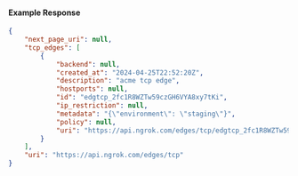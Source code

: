<!-- Code generated for API Clients. DO NOT EDIT. -->

#### Example Response

```json
{
	"next_page_uri": null,
	"tcp_edges": [
		{
			"backend": null,
			"created_at": "2024-04-25T22:52:20Z",
			"description": "acme tcp edge",
			"hostports": null,
			"id": "edgtcp_2fc1R8WZTw59czGH6VYA8xy7tKi",
			"ip_restriction": null,
			"metadata": "{\"environment\": \"staging\"}",
			"policy": null,
			"uri": "https://api.ngrok.com/edges/tcp/edgtcp_2fc1R8WZTw59czGH6VYA8xy7tKi"
		}
	],
	"uri": "https://api.ngrok.com/edges/tcp"
}
```
